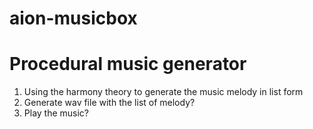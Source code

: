 # aion-musicbox

# Procedural music generator

1. Using the harmony theory to generate the music melody in list form
2. Generate wav file with the list of melody?
3. Play the music?
